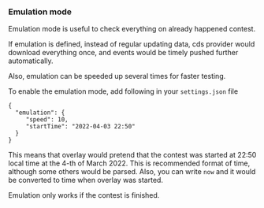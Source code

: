 ### Emulation mode

Emulation mode is useful to check everything on already happened contest.

If emulation is defined, instead of regular updating data, 
cds provider would download everything once, and events would be timely pushed further automatically.

Also, emulation can be speeded up several times for faster testing.

To enable the emulation mode, add following in your `settings.json` file
```
{
  "emulation": {
     "speed": 10,
     "startTime": "2022-04-03 22:50"
  }
}
```

This means that overlay would pretend that the contest was started at 22:50 
local time at the 4-th of March 2022. This is recommended format of time, although
some others would be parsed. Also, you can write `now` and it would be converted to time when
overlay was started. 


Emulation only works if the contest is finished.
